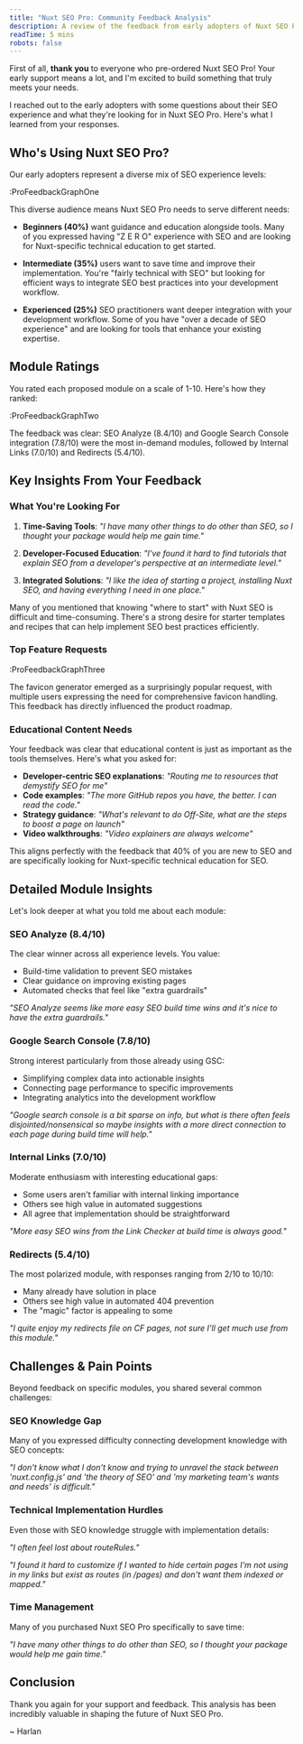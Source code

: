```yaml
---
title: "Nuxt SEO Pro: Community Feedback Analysis"
description: A review of the feedback from early adopters of Nuxt SEO Pro.
readTime: 5 mins
robots: false
---
```


First of all, **thank you** to everyone who pre-ordered Nuxt SEO Pro! Your early support means a lot, and I'm excited to build something that truly meets your needs.

I reached out to the early adopters with some questions about their SEO experience and what they're looking for in Nuxt SEO Pro. Here's what I learned from your responses.

## Who's Using Nuxt SEO Pro?

Our early adopters represent a diverse mix of SEO experience levels:

:ProFeedbackGraphOne

This diverse audience means Nuxt SEO Pro needs to serve different needs:

- **Beginners (40%)** want guidance and education alongside tools. Many of you expressed having "Z E R O" experience with SEO and are looking for Nuxt-specific technical education to get started.

- **Intermediate (35%)** users want to save time and improve their implementation. You're "fairly technical with SEO" but looking for efficient ways to integrate SEO best practices into your development workflow.

- **Experienced (25%)** SEO practitioners want deeper integration with your development workflow. Some of you have "over a decade of SEO experience" and are looking for tools that enhance your existing expertise.

## Module Ratings

You rated each proposed module on a scale of 1-10. Here's how they ranked:

:ProFeedbackGraphTwo

The feedback was clear: SEO Analyze (8.4/10) and Google Search Console integration (7.8/10) were the most in-demand modules, followed by Internal Links (7.0/10) and Redirects (5.4/10).

## Key Insights From Your Feedback

### What You're Looking For

1. **Time-Saving Tools**: _"I have many other things to do other than SEO, so I thought your package would help me gain time."_

2. **Developer-Focused Education**: _"I've found it hard to find tutorials that explain SEO from a developer's perspective at an intermediate level."_

3. **Integrated Solutions**: _"I like the idea of starting a project, installing Nuxt SEO, and having everything I need in one place."_

Many of you mentioned that knowing "where to start" with Nuxt SEO is difficult and time-consuming. There's a strong desire for starter templates and recipes that can help implement SEO best practices efficiently.

### Top Feature Requests

:ProFeedbackGraphThree

The favicon generator emerged as a surprisingly popular request, with multiple users expressing the need for comprehensive favicon handling. This feedback has directly influenced the product roadmap.

### Educational Content Needs

Your feedback was clear that educational content is just as important as the tools themselves. Here's what you asked for:

- **Developer-centric SEO explanations**: _"Routing me to resources that demystify SEO for me"_
- **Code examples**: _"The more GitHub repos you have, the better. I can read the code."_
- **Strategy guidance**: _"What's relevant to do Off-Site, what are the steps to boost a page on launch"_
- **Video walkthroughs**: _"Video explainers are always welcome"_

This aligns perfectly with the feedback that 40% of you are new to SEO and are specifically looking for Nuxt-specific technical education for SEO.

## Detailed Module Insights

Let's look deeper at what you told me about each module:

### SEO Analyze (8.4/10)
The clear winner across all experience levels. You value:
- Build-time validation to prevent SEO mistakes
- Clear guidance on improving existing pages
- Automated checks that feel like "extra guardrails"

_"SEO Analyze seems like more easy SEO build time wins and it's nice to have the extra guardrails."_

### Google Search Console (7.8/10)
Strong interest particularly from those already using GSC:
- Simplifying complex data into actionable insights
- Connecting page performance to specific improvements
- Integrating analytics into the development workflow

_"Google search console is a bit sparse on info, but what is there often feels disjointed/nonsensical so maybe insights with a more direct connection to each page during build time will help."_

### Internal Links (7.0/10)
Moderate enthusiasm with interesting educational gaps:
- Some users aren't familiar with internal linking importance
- Others see high value in automated suggestions
- All agree that implementation should be straightforward

_"More easy SEO wins from the Link Checker at build time is always good."_

### Redirects (5.4/10)
The most polarized module, with responses ranging from 2/10 to 10/10:
- Many already have solution in place
- Others see high value in automated 404 prevention
- The "magic" factor is appealing to some

_"I quite enjoy my redirects file on CF pages, not sure I'll get much use from this module."_

## Challenges & Pain Points

Beyond feedback on specific modules, you shared several common challenges:

### SEO Knowledge Gap
Many of you expressed difficulty connecting development knowledge with SEO concepts:

_"I don't know what I don't know and trying to unravel the stack between 'nuxt.config.js' and 'the theory of SEO' and 'my marketing team's wants and needs' is difficult."_

### Technical Implementation Hurdles
Even those with SEO knowledge struggle with implementation details:

_"I often feel lost about routeRules."_

_"I found it hard to customize if I wanted to hide certain pages I'm not using in my links but exist as routes (in /pages) and don't want them indexed or mapped."_

### Time Management

Many of you purchased Nuxt SEO Pro specifically to save time:

_"I have many other things to do other than SEO, so I thought your package would help me gain time."_


## Conclusion

Thank you again for your support and feedback. This analysis has been incredibly valuable in shaping the future of Nuxt SEO Pro.

~ Harlan

